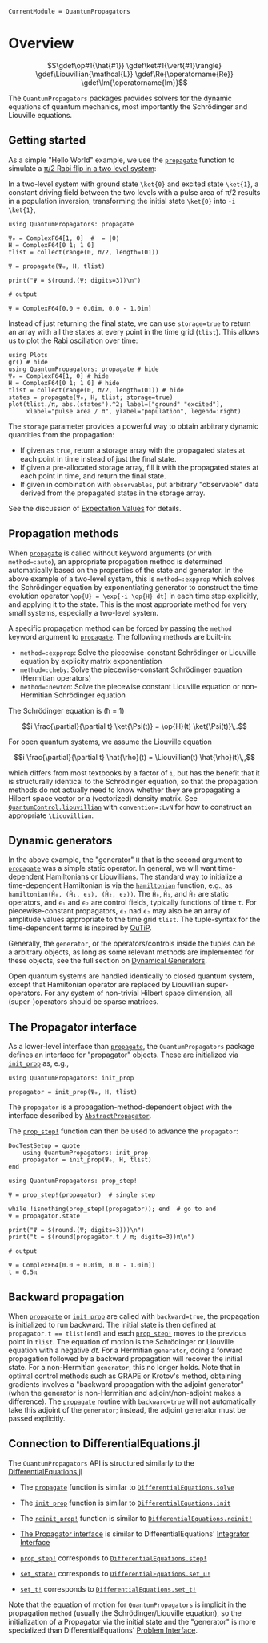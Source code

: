 ```@meta
CurrentModule = QuantumPropagators
```

# Overview


```math
\gdef\op#1{\hat{#1}}
\gdef\ket#1{\vert{#1}\rangle}
\gdef\Liouvillian{\mathcal{L}}
\gdef\Re{\operatorname{Re}}
\gdef\Im{\operatorname{Im}}
```


The `QuantumPropagators` packages provides solvers for the dynamic equations of quantum mechanics, most importantly the Schrödinger and Liouville equations.

## Getting started

As a simple "Hello World" example, we use the [`propagate`](@ref) function to simulate a [π/2 Rabi flip in a two level system](https://gist.github.com/goerz//720669c9fffe2a8a7f4263b74d625140):

In a two-level system with ground state ``\ket{0}`` and excited state ``\ket{1}``, a constant driving field between the two levels with a pulse area of π/2 results in a population inversion, transforming the initial state ``\ket{0}`` into ``-i \ket{1}``,

```jldoctest overview
using QuantumPropagators: propagate

Ψ₀ = ComplexF64[1, 0]  #  = |0⟩
H = ComplexF64[0 1; 1 0]
tlist = collect(range(0, π/2, length=101))

Ψ = propagate(Ψ₀, H, tlist)

print("Ψ = $(round.(Ψ; digits=3))\n")

# output

Ψ = ComplexF64[0.0 + 0.0im, 0.0 - 1.0im]
```

Instead of just returning the final state, we can use `storage=true` to return an array with all the states at every point in the time grid (`tlist`). This allows us to plot the Rabi oscillation over time:

```@example overview
using Plots
gr() # hide
using QuantumPropagators: propagate # hide
Ψ₀ = ComplexF64[1, 0] # hide
H = ComplexF64[0 1; 1 0] # hide
tlist = collect(range(0, π/2, length=101)) # hide
states = propagate(Ψ₀, H, tlist; storage=true)
plot(tlist./π, abs.(states').^2; label=["ground" "excited"],
     xlabel="pulse area / π", ylabel="population", legend=:right)
```

The `storage` parameter provides a powerful way to obtain arbitrary dynamic quantities from the propagation:

* If given as `true`, return a storage array with the propagated states at each point in time instead of just the final state.
* If given a pre-allocated storage array, fill it with the propagated states at each point in time, and return the final state.
* If given in combination with `observables`, put arbitrary "observable" data derived from the propagated states in the storage array.

See the discussion of [Expectation Values](@ref) for details.


## Propagation methods

When [`propagate`](@ref) is called without keyword arguments (or with `method=:auto`), an appropriate propagation method is determined automatically based on the properties of the state and generator. In the above example of a two-level system, this is `method=:expprop` which solves the Schrödinger equation by exponentiating generator to construct the time evolution operator ``\op{U} = \exp[-i \op{H} dt]`` in each time step explicitly, and applying it to the state. This is the most appropriate method for very small systems, especially a two-level system.

A specific propagation method can be forced by passing the `method` keyword argument to [`propagate`](@ref). The following methods are built-in:

* `method=:expprop`: Solve the piecewise-constant Schrödinger or Liouville equation by explicity matrix exponentiation
* `method=:cheby`: Solve the piecewise-constant Schrödinger equation (Hermitian operators)
* `method=:newton`: Solve the piecewise constant Liouville equation or non-Hermitian Schrödinger equation

The Schrödinger equation is (ħ = 1)

```math
i \frac{\partial}{\partial t} \ket{\Psi(t)} = \op{H}(t) \ket{\Psi(t)}\,.
```

For open quantum systems, we assume the Liouville equation

```math
i \frac{\partial}{\partial t} \hat{\rho}(t) = \Liouvillian(t) \hat{\rho}(t)\,,
```

which differs from most textbooks by a factor of ``i``, but has the benefit that it is structurally identical to the Schrödinger equation, so that the propagation methods do not actually need to know whether they are propagating a Hilbert space vector or a (vectorized) density matrix. See [`QuantumControl.liouvillian`](https://juliaquantumcontrol.github.io/QuantumControl.jl/stable/api/quantum_control_base/#QuantumControlBase.liouvillian) with `convention=:LvN` for how to construct an appropriate ``\Liouvillian``.



## Dynamic generators

In the above example, the "generator" `H` that is the second argument to [`propagate`](@ref) was a simple static operator. In general, we will want time-dependent Hamiltonians or Liouvillians. The standard way to initialize a time-dependent Hamiltonian is via the [`hamiltonian`](@ref) function, e.g., as  `hamiltonian(Ĥ₀, (Ĥ₁, ϵ₁), (Ĥ₂, ϵ₂))`. The `Ĥ₀`, `Ĥ₁`, and `Ĥ₂` are static operators, and `ϵ₁` and `ϵ₂` are control fields, typically functions of time `t`. For piecewise-constant propagators, `ϵ₁` nad `ϵ₂` may also be an array of amplitude values appropriate to the time grid `tlist`. The tuple-syntax for the time-dependent terms is inspired by [QuTiP](https://qutip.org/docs/latest/guide/dynamics/dynamics-time.html).

Generally, the `generator`, or the operators/controls inside the tuples can be a arbitrary objects, as long as some relevant methods are implemented for these objects, see the full section on [Dynamical Generators](@ref).

Open quantum systems are handled identically to closed quantum system, except that Hamiltonian operator are replaced by Liouvillian super-operators. For any system of non-trivial Hilbert space dimension, all (super-)operators should be sparse matrices.


## The Propagator interface

As a lower-level interface than [`propagate`](@ref), the `QuantumPropagators` package defines an interface for "propagator" objects. These are initialized via [`init_prop`](@ref) as, e.g.,

```
using QuantumPropagators: init_prop

propagator = init_prop(Ψ₀, H, tlist)
```

The `propagator` is a propagation-method-dependent object with the interface described by [`AbstractPropagator`](@ref).

The  [`prop_step!`](@ref) function can then be used to advance the `propagator`:

```@meta
DocTestSetup = quote
    using QuantumPropagators: init_prop
    propagator = init_prop(Ψ₀, H, tlist)
end
```

```jldoctest overview
using QuantumPropagators: prop_step!

Ψ = prop_step!(propagator)  # single step

while !isnothing(prop_step!(propagator)); end  # go to end
Ψ = propagator.state

print("Ψ = $(round.(Ψ; digits=3)))\n")
print("t = $(round(propagator.t / π; digits=3))π\n")

# output

Ψ = ComplexF64[0.0 + 0.0im, 0.0 - 1.0im])
t = 0.5π
```

## Backward propagation

When [`propagate`](@ref) or [`init_prop`](@ref) are called with `backward=true`, the propagation is initialized to run backward. The initial state is then defined at `propagator.t == tlist[end]` and each [`prop_step!`](@ref) moves to the previous point in `tlist`. The equation of motion is the Schrödinger or Liouville equation with a negative $dt$. For a Hermitian `generator`, doing a forward propagation followed by a backward propagation will recover the initial state. For a non-Hermitian `generator`, this no longer holds. Note that in optimal control methods such as GRAPE or Krotov's method, obtaining gradients involves a "backward propagation with the adjoint generator" (when the generator is non-Hermitian and adjoint/non-adjoint makes a difference). The [`propagate`](@ref) routine with `backward=true` will not automatically take this adjoint of the `generator`; instead, the adjoint generator must be passed explicitly.


## Connection to DifferentialEquations.jl

The `QuantumPropagators` API is structured similarly to the [DifferentialEquations.jl](https://github.com/SciML/DifferentialEquations.jl)

* The [`propagate`](@ref) function is similar to [`DifferentialEquations.solve`](https://diffeq.sciml.ai/stable/basics/overview/#Solving-the-Problems)

* The [`init_prop`](@ref) function is similar to [`DifferentialEquations.init`](https://diffeq.sciml.ai/stable/basics/integrator/#Initialization-and-Stepping)

* The [`reinit_prop!`](@ref) function is similar to [`DifferentialEquations.reinit!`](https://diffeq.sciml.ai/stable/basics/integrator/#SciMLBase.reinit!)

* [The Propagator interface](@ref) is similar to DifferentialEquations' [Integrator Interface](https://diffeq.sciml.ai/stable/basics/integrator/)

* [`prop_step!`](@ref) corresponds to [`DifferentialEquations.step!`](https://diffeq.sciml.ai/stable/basics/integrator/#SciMLBase.step!)

* [`set_state!`](@ref) corresponds to [`DifferentialEquations.set_u!`](https://diffeq.sciml.ai/stable/basics/integrator/#SciMLBase.set_u!)

* [`set_t!`](@ref) corresponds to [`DifferentialEquations.set_t!`](https://diffeq.sciml.ai/stable/basics/integrator/#SciMLBase.set_t!)


Note that the equation of motion for `QuantumPropagators` is implicit in the propagation `method` (usually the Schrödinger/Liouville equation), so the initialization of a Propagator via the initial state and the "generator" is more specialized than DifferentialEquations' [Problem Interface](https://diffeq.sciml.ai/stable/basics/problem/#Problem-Interface).
